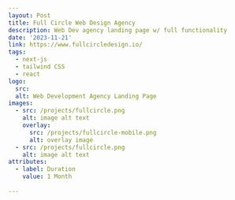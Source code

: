 ```yaml
---
layout: Post
title: Full Circle Web Design Agency
description: Web Dev agency landing page w/ full functionality
date: '2023-11-21'
link: https://www.fullcircledesign.io/
tags:
  - next-js
  - tailwind CSS
  - react
logo:
  src: 
  alt: Web Development Agency Landing Page
images:
  - src: /projects/fullcircle.png
    alt: image alt text
    overlay:
      src: /projects/fullcircle-mobile.png
      alt: overlay image
  - src: /projects/fullcircle.png
    alt: image alt text
attributes:
  - label: Duration
    value: 1 Month
  
---
```



